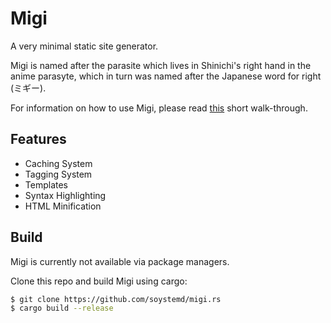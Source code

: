 # Migi

A very minimal static site generator.

Migi is named after the parasite which lives in Shinichi's right hand in the anime parasyte, which in turn was named after the Japanese word for right (ミギー).

For information on how to use Migi, please read [this]() short walk-through.


## Features

- Caching System
- Tagging System
- Templates
- Syntax Highlighting
- HTML Minification

## Build

Migi is currently not available via package managers.

Clone this repo and build Migi using cargo:

```bash
$ git clone https://github.com/soystemd/migi.rs
$ cargo build --release

```
